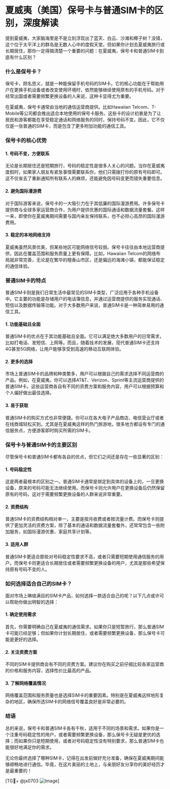 # 夏威夷（美国）保号卡与普通SIM卡的区别，深度解读

提到夏威夷，大家脑海里是不是立刻浮现出了蓝天、白云、沙滩和椰子树？没错，这个位于太平洋上的群岛是无数人心中的度假天堂。但如果你计划去夏威夷旅行或长期居住，那你一定得搞清楚一个重要的问题：在夏威夷，保号卡和普通SIM卡到底有什么区别？

### 什么是保号卡？

保号卡，顾名思义，就是一种能保留手机号码的SIM卡。它的核心功能在于帮助用户在更换手机设备或者改变使用环境时，依然能够继续使用原有的手机号码。对于经常出国或者需要频繁更换设备的人来说，这种卡显得尤为重要。

在夏威夷，保号卡通常由当地的通信运营商提供。比如Hawaiian Telcom、T-Mobile等公司都会推出适合本地使用的保号卡服务。这些卡的设计初衷是为了让居民和游客都能在享受稳定通话和网络服务的同时，保持号码不变。因此，它不仅仅是一张普通的SIM卡，而是包含了更多附加功能的通信工具。

### 保号卡的核心优势

#### 1. 号码不变，方便联系
无论是长期居住还是短期旅行，号码的稳定性是很多人关心的问题。当你在夏威夷度假时，如果家人朋友有紧急事情需要联系你，他们只需拨打你的原有号码即可。这不仅省去了重新通知所有联系人的麻烦，还能避免因号码变更而错失重要信息。

#### 2. 避免国际漫游费
对于国际游客来说，保号卡的一大吸引力在于其低廉的国际漫游费用。许多保号卡提供商与全球多家运营商合作，为用户提供优惠的国际通话和数据流量套餐。这样一来，即使你在夏威夷期间需要与国内亲友保持联系，也不必担心高昂的国际漫游费用。

#### 3. 稳定的本地网络支持
夏威夷虽然风景优美，但某些地区可能网络信号较弱。保号卡往往由本地运营商提供，因此在覆盖范围和服务质量上更有保障。比如，Hawaiian Telcom的网络布局就非常完善，无论是在繁华的檀香山市区，还是偏远的海滩小镇，都能保证稳定的通信体验。

### 普通SIM卡的特点

普通SIM卡则是我们日常生活中最常见的SIM卡类型，广泛应用于各种手机设备中。它主要的功能是存储用户的电话簿信息，并通过运营商提供的服务实现通话、短信以及数据传输等功能。对于大多数用户来说，普通SIM卡是一种简单易用的通信工具。

#### 1. 功能基础且全面
普通SIM卡的优点在于其功能基础且全面。它可以满足绝大多数用户的日常需求，比如打电话、发短信、上网等。而且，随着技术的发展，现代普通SIM卡还支持4G甚至5G网络，让用户能够享受到高速的移动互联网体验。

#### 2. 更多的选择
市场上普通SIM卡的品牌和种类繁多，用户可以根据自己的需求选择不同运营商的产品。例如，在夏威夷，你可以选择AT&T、Verizon、Sprint等主流运营商提供的普通SIM卡。这些运营商各自有不同的资费方案和服务内容，用户可以根据预算和个人偏好做出最佳选择。

#### 3. 易于获取
普通SIM卡的购买方式也非常便捷。你可以在各大电子产品商店、电信营业厅或者在线商城轻松买到。尤其是在夏威夷这样的热门旅游地，很多地方都设有专门的通信服务点，方便游客即时购买所需的SIM卡。

### 保号卡与普通SIM卡的主要区别

尽管保号卡和普通SIM卡都有各自的优点，但它们之间还是存在一些显著的区别：

#### 1. 号码稳定性
这是两者最根本的区别之一。普通SIM卡通常是绑定到具体的设备上的，一旦更换设备，原来的号码可能无法继续使用。而保号卡则允许用户在更换设备后仍然保留原有的号码，这对于需要频繁更换设备的人群来说非常重要。

#### 2. 资费结构
普通SIM卡的资费结构相对单一，主要是按月收费或者按流量计费。而保号卡则提供了更加灵活的资费方案，除了基本的通话和数据流量套餐外，还常常包含一些附加服务，如国际漫游优惠、家庭共享计划等。

#### 3. 适用人群
普通SIM卡更适合那些对号码稳定性要求不高，或者只需要短期使用通信服务的用户。而保号卡则更适合长期居住或者需要频繁更换设备的用户，尤其是那些希望保持原有号码不变的人。

### 如何选择适合自己的SIM卡？

面对市场上琳琅满目的SIM卡产品，如何选择一款适合自己的呢？以下几点或许可以帮助你做出明智的选择：

#### 1. 确定使用需求
首先，你需要明确自己在夏威夷的通信需求。如果你只是短暂旅行，那么普通SIM卡可能已经足够；但如果你计划长期居住，或者需要频繁更换设备，那么保号卡可能是更好的选择。

#### 2. 关注资费方案
不同的SIM卡提供商会有不同的资费方案。建议你在购买之前仔细比较各家运营商的价格和服务内容，选择性价比最高的产品。

#### 3. 了解网络覆盖情况
网络覆盖范围和服务质量也是选择SIM卡的重要因素。特别是在夏威夷这样地形复杂的地区，确保所选SIM卡的网络信号覆盖良好是非常必要的。

### 结语

总的来说，保号卡和普通SIM卡各有千秋，适用于不同的场景和需求。如果你是一个注重号码稳定性的用户，或者需要频繁更换设备，那么保号卡无疑是更优的选择；而如果你只是短期使用，或者对号码稳定性没有特别要求，那么普通SIM卡也能很好地满足你的需求。

无论你最终选择了哪种SIM卡，记得在出发前做好充分准备，确保在夏威夷期间能够顺畅地进行通信。毕竟，在这片美丽的土地上，与亲朋好友分享你的美好经历才是最重要的！

[TG💪+ @jx0703 ![Image](https://github.com/user-attachments/assets/dbca1d08-cadb-493c-b0ec-ad6f7a83f270)]